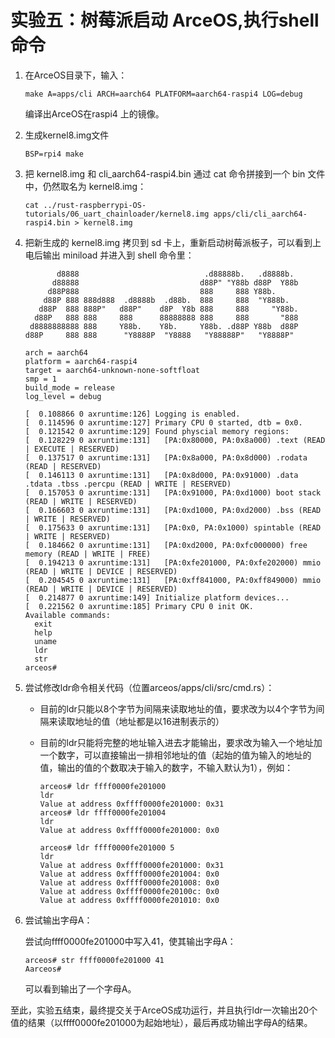 # 实验五：树莓派启动 ArceOS,执行shell命令

1. 在ArceOS目录下，输入：
   
   ```shell
   make A=apps/cli ARCH=aarch64 PLATFORM=aarch64-raspi4 LOG=debug
   ```

   编译出ArceOS在raspi4 上的镜像。

2. 生成kernel8.img文件

   ```shell
   BSP=rpi4 make
   ```

3. 把 kernel8.img 和 cli_aarch64-raspi4.bin 通过 cat 命令拼接到一个 bin 文件中，仍然取名为 kernel8.img：

   ```shell
   cat ../rust-raspberrypi-OS-tutorials/06_uart_chainloader/kernel8.img apps/cli/cli_aarch64-raspi4.bin > kernel8.img
   ```

4. 把新生成的 kernel8.img 拷贝到 sd 卡上，重新启动树莓派板子，可以看到上电后输出 miniload 并进入到 shell 命令里：
   
   ```shell
          d8888                            .d88888b.   .d8888b.
         d88888                           d88P" "Y88b d88P  Y88b
        d88P888                           888     888 Y88b.
       d88P 888 888d888  .d8888b  .d88b.  888     888  "Y888b.
      d88P  888 888P"   d88P"    d8P  Y8b 888     888     "Y88b.
     d88P   888 888     888      88888888 888     888       "888
    d8888888888 888     Y88b.    Y8b.     Y88b. .d88P Y88b  d88P
   d88P     888 888      "Y8888P  "Y8888   "Y88888P"   "Y8888P"
   
   arch = aarch64
   platform = aarch64-raspi4
   target = aarch64-unknown-none-softfloat
   smp = 1
   build_mode = release
   log_level = debug
   
   [  0.108866 0 axruntime:126] Logging is enabled.
   [  0.114596 0 axruntime:127] Primary CPU 0 started, dtb = 0x0.
   [  0.121542 0 axruntime:129] Found physcial memory regions:
   [  0.128229 0 axruntime:131]   [PA:0x80000, PA:0x8a000) .text (READ | EXECUTE | RESERVED)
   [  0.137517 0 axruntime:131]   [PA:0x8a000, PA:0x8d000) .rodata (READ | RESERVED)
   [  0.146113 0 axruntime:131]   [PA:0x8d000, PA:0x91000) .data .tdata .tbss .percpu (READ | WRITE | RESERVED)
   [  0.157053 0 axruntime:131]   [PA:0x91000, PA:0xd1000) boot stack (READ | WRITE | RESERVED)
   [  0.166603 0 axruntime:131]   [PA:0xd1000, PA:0xd2000) .bss (READ | WRITE | RESERVED)
   [  0.175633 0 axruntime:131]   [PA:0x0, PA:0x1000) spintable (READ | WRITE | RESERVED)
   [  0.184662 0 axruntime:131]   [PA:0xd2000, PA:0xfc000000) free memory (READ | WRITE | FREE)
   [  0.194213 0 axruntime:131]   [PA:0xfe201000, PA:0xfe202000) mmio (READ | WRITE | DEVICE | RESERVED)
   [  0.204545 0 axruntime:131]   [PA:0xff841000, PA:0xff849000) mmio (READ | WRITE | DEVICE | RESERVED)
   [  0.214877 0 axruntime:149] Initialize platform devices...
   [  0.221562 0 axruntime:185] Primary CPU 0 init OK.
   Available commands:
     exit
     help
     uname
     ldr
     str
   arceos#
   ```


4. 尝试修改ldr命令相关代码（位置arceos/apps/cli/src/cmd.rs）：

   * 目前的ldr只能以8个字节为间隔来读取地址的值，要求改为以4个字节为间隔来读取地址的值（地址都是以16进制表示的）
   
   * 目前的ldr只能将完整的地址输入进去才能输出，要求改为输入一个地址加一个数字，可以直接输出一排相邻地址的值（起始的值为输入的地址的值，输出的值的个数取决于输入的数字，不输入默认为1），例如：
     
     
     ```shell
     arceos# ldr ffff0000fe201000
     ldr
     Value at address 0xffff0000fe201000: 0x31
     arceos# ldr ffff0000fe201004
     ldr
     Value at address 0xffff0000fe201000: 0x0
     ```
     
     ```shell
     arceos# ldr ffff0000fe201000 5
     ldr
     Value at address 0xffff0000fe201000: 0x31
     Value at address 0xffff0000fe201004: 0x0
     Value at address 0xffff0000fe201008: 0x0
     Value at address 0xffff0000fe20100c: 0x0
     Value at address 0xffff0000fe201010: 0x0
     ```
     
5. 尝试输出字母A：
   

   尝试向ffff0000fe201000中写入41，使其输出字母A：
   
   ```shelll
   arceos# str ffff0000fe201000 41
   Aarceos# 
   ```

   可以看到输出了一个字母A。

至此，实验五结束，最终提交关于ArceOS成功运行，并且执行ldr一次输出20个值的结果（以ffff0000fe201000为起始地址），最后再成功输出字母A的结果。

   

   





